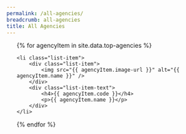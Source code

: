 ```yaml
---
permalink: /all-agencies/
breadcrumb: all-agencies
title: All Agencies
---
```



<div class="list-container">
  <ul class="vertical-list">  
  
  {% for agencyItem in site.data.top-agencies %}
  
    <li class="list-item">
        <div class="list-item">
            <img src="{{ agencyItem.image-url }}" alt="{{ agencyItem.name }}" />
        </div>
        <div class="list-item-text">
            <h4>{{ agencyItem.code }}</h4>
            <p>{{ agencyItem.name }}</p>          
        </div>        
    </li>
           
  {% endfor %}
  
  </ul>
</div>
